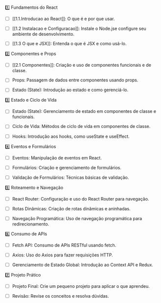 

1️⃣ Fundamentos do React
- [ ] [[1.1.Introducao ao React]]: O que é e por que usar.
- [ ] [[1.2 Instalacao e Configuracao]]: Instale o Node.jse configure seu ambiente de desenvolvimento.
- [ ] [[1.3 O que e JSX]]: Entenda o que é JSX e como usá-lo.


2️⃣ Componentes e Props
- [ ] [[2.1 Componentes]]: Criação e uso de componentes funcionais e de classe.
- [ ] Props: Passagem de dados entre componentes usando props.
- [ ] Estado (State): Introdução ao estado e como gerenciá-lo.


3️⃣ Estado e Ciclo de Vida
- [ ] Estado (State): Gerenciamento de estado em componentes de classe e funcionais.
- [ ] Ciclo de Vida: Métodos de ciclo de vida em componentes de classe.
- [ ] Hooks: Introdução aos hooks, como useState e useEffect.


4️⃣ Eventos e Formulários
- [ ] Eventos: Manipulação de eventos em React.
- [ ] Formulários: Criação e gerenciamento de formulários.
- [ ] Validação de Formulários: Técnicas básicas de validação.


5️⃣ Roteamento e Navegação
- [ ] React Router: Configuração e uso do React Router para navegação.
- [ ] Rotas Dinâmicas: Criação de rotas dinâmicas e aninhadas.
- [ ] Navegação Programática: Uso de navegação programática para redirecionamento.


6️⃣ Consumo de APIs
- [ ] Fetch API: Consumo de APIs RESTful usando fetch.
- [ ] Axios: Uso do Axios para fazer requisições HTTP.
- [ ] Gerenciamento de Estado Global: Introdução ao Context API e Redux.


7️⃣ Projeto Prático
- [ ] Projeto Final: Crie um pequeno projeto para aplicar o que aprendeu.
- [ ] Revisão: Revise os conceitos e resolva dúvidas.











